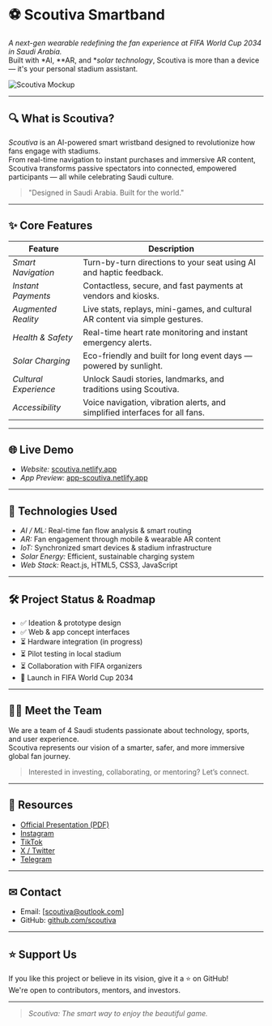 # ⚽ Scoutiva Smartband

*A next-gen wearable redefining the fan experience at FIFA World Cup 2034 in Saudi Arabia.*  
Built with *AI, **AR, and **solar technology*, Scoutiva is more than a device — it's your personal stadium assistant.

![Scoutiva Mockup]((https://i.ibb.co/4RrDWqJ1/ssssssw.jpg))

---

## 🔍 What is Scoutiva?

*Scoutiva* is an AI-powered smart wristband designed to revolutionize how fans engage with stadiums.  
From real-time navigation to instant purchases and immersive AR content, Scoutiva transforms passive spectators into connected, empowered participants — all while celebrating Saudi culture.

> "Designed in Saudi Arabia. Built for the world."

---

## ✨ Core Features

| Feature                | Description                                                                 |
|------------------------|-----------------------------------------------------------------------------|
| *Smart Navigation*   | Turn-by-turn directions to your seat using AI and haptic feedback.          |
| *Instant Payments*   | Contactless, secure, and fast payments at vendors and kiosks.               |
| *Augmented Reality*  | Live stats, replays, mini-games, and cultural AR content via simple gestures. |
| *Health & Safety*    | Real-time heart rate monitoring and instant emergency alerts.               |
| *Solar Charging*     | Eco-friendly and built for long event days — powered by sunlight.           |
| *Cultural Experience*| Unlock Saudi stories, landmarks, and traditions using Scoutiva.             |
| *Accessibility*      | Voice navigation, vibration alerts, and simplified interfaces for all fans. |

---

## 🌐 Live Demo

- *Website:* [scoutiva.netlify.app](https://scoutiva.netlify.app)
- *App Preview:* [app-scoutiva.netlify.app](https://app-scoutiva.netlify.app)

---

## 🧠 Technologies Used

- *AI / ML:* Real-time fan flow analysis & smart routing
- *AR:* Fan engagement through mobile & wearable AR content
- *IoT:* Synchronized smart devices & stadium infrastructure
- *Solar Energy:* Efficient, sustainable charging system
- *Web Stack:* React.js, HTML5, CSS3, JavaScript

---

## 🛠 Project Status & Roadmap

- ✅ Ideation & prototype design  
- ✅ Web & app concept interfaces  
- ⏳ Hardware integration (in progress)  
- ⏳ Pilot testing in local stadium  
- ⏳ Collaboration with FIFA organizers  
- 🚀 Launch in FIFA World Cup 2034

---

## 🧑‍💻 Meet the Team

We are a team of 4 Saudi students passionate about technology, sports, and user experience.  
Scoutiva represents our vision of a smarter, safer, and more immersive global fan journey.

> Interested in investing, collaborating, or mentoring? Let’s connect.

---

## 📂 Resources

- [Official Presentation (PDF)](presentation/Scoutiva_Pitch_Deck.pdf)  
- [Instagram](https://www.instagram.com/scoutiva_sa)  
- [TikTok](https://www.tiktok.com/@scoutiva_sa)  
- [X / Twitter](https://x.com/scoutiva_sa)  
- [Telegram](https://t.me/scoutiva_sa)

---

## ✉ Contact

- Email: [scoutiva@outlook.com]  
- GitHub: [github.com/scoutiva](https://github.com/scoutiva)

---

## ⭐ Support Us

If you like this project or believe in its vision, give it a ⭐ on GitHub!  
We're open to contributors, mentors, and investors.

---

> *Scoutiva: The smart way to enjoy the beautiful game.*

